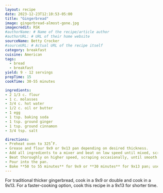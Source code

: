 ```yaml
---
layout: recipe
date: 2023-12-23T12:10:53-05:00
title: "Gingerbread"
image: gingerbread-almost-gone.jpg
imagecredit: RSK
#authorName: # Name of the recipe/article author
#authorURL: # URL of their home website
sourceName: Betty Crocker
#sourceURL: # Actual URL of the recipe itself
category: breakfast
cuisine: American
tags:
  - bread
  - breakfast
yield: 9 - 12 servings
prepTime: 15
cookTime: 30-55 minutes

ingredients:
- 2 1/3 c. flour
- 1 c. molasses
- 3/4 c. hot water
- 1/2 c. oil or butter
- 1 egg
- 1 tsp. baking soda
- 1 tsp. ground ginger
- 1 tsp. ground cinnamon
- 3/4 tsp. salt

directions:
- Preheat oven to 325˚F.
- Grease and flour 9x9 or 9x13 pan depending on desired thickness.
- Add all ingredients to a mixer and beat on low speed until mixed, scraping frequently.
- Beat thoroughly on higher speed, scraping occasionally, until smooth.
- Pour into the pan.
- Bake **50 to 55 minutes** for 9x9 or **30 minutes** for 9x13 pan; use a toothpick in the center to test doneness.
---
```


For traditional thicker gingerbread, cook in a 9x9 or double and cook in a 9x13. For a faster-cooking option, cook this recipe in a 9x13 for shorter time.

